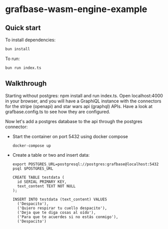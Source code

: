 # grafbase-wasm-engine-example

## Quick start

To install dependencies:

```bash
bun install
```

To run:

```bash
bun run index.ts
```

## Walkthrough

Starting without postgres: npm install and run index.ts. Open localhost:4000 in
your browser, and you will have a GraphiQL instance with the connectors for the
stripe (openapi) and star wars api (graphql) APIs. Have a look at
grafbase.config.ts to see how they are configured.

Now let's add a postgres database to the api through the postgres connector:

- Start the container on port 5432 using docker compose 
    
  ```
  docker-compose up
  ```

- Create a table or two and insert data:

  ```
  export POSTGRES_URL=postgresql://postgres:grafbase@localhost:5432
  psql $POSTGRES_URL

  CREATE TABLE testdata (
    id SERIAL PRIMARY KEY,
    text_content TEXT NOT NULL
  );

  INSERT INTO testdata (text_content) VALUES 
    ('Despacito'),
    ('Quiero respirar tu cuello despacito'),
    ('Deja que te diga cosas al oído'),
    ('Para que te acuerdes si no estás conmigo'),
    ('Despacito')
  ```
